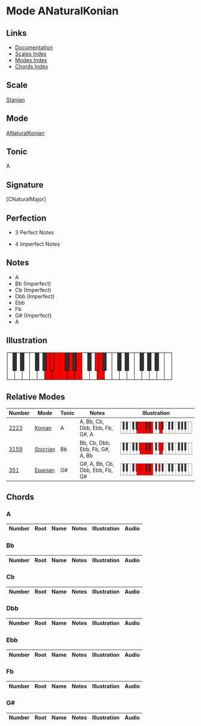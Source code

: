 # Mode ANaturalKonian

## Links

- [Documentation](index.md)
- [Scales Index](Scales.md)
- [Modes Index](Modes.md)
- [Chords Index](Chords.md)

## Scale

[Stanian](ScaleStanian.md)

## Mode

[ANaturalKonian](ModeANaturalKonian.md)

## Tonic

A

## Signature

[CNaturalMajor]

## Perfection

 - 3 Perfect Notes

 - 4 Imperfect Notes

## Notes

- A
- Bb (Imperfect)
- Cb (Imperfect)
- Dbb (Imperfect)
- Ebb
- Fb
- G# (Imperfect)
- A

## Illustration

![ANaturalKonian](ModeANaturalKonian.png)

## Relative Modes

| Number | Mode | Tonic | Notes | Illustration |
|--------|------|-------|-------|--------------|
| [2223](https://ianring.com/musictheory/scales/2223) | [Konian](ModeKonian.md) | A | A, Bb, Cb, Dbb, Ebb, Fb, G#, A | ![ANaturalKonian](ModeANaturalKonian.png) |
| [3159](https://ianring.com/musictheory/scales/3159) | [Stocrian](ModeStocrian.md) | Bb | Bb, Cb, Dbb, Ebb, Fb, G#, A, Bb | ![BFlatStocrian](ModeBFlatStocrian.png) |
| [351](https://ianring.com/musictheory/scales/351) | [Epanian](ModeEpanian.md) | G# | G#, A, Bb, Cb, Dbb, Ebb, Fb, G# | ![GSharpEpanian](ModeGSharpEpanian.png) |

## Chords

### A

| Number | Root | Name | Notes | Illustration | Audio |
|--------|------|------|-------|--------------|-------|

### Bb

| Number | Root | Name | Notes | Illustration | Audio |
|--------|------|------|-------|--------------|-------|

### Cb

| Number | Root | Name | Notes | Illustration | Audio |
|--------|------|------|-------|--------------|-------|

### Dbb

| Number | Root | Name | Notes | Illustration | Audio |
|--------|------|------|-------|--------------|-------|

### Ebb

| Number | Root | Name | Notes | Illustration | Audio |
|--------|------|------|-------|--------------|-------|

### Fb

| Number | Root | Name | Notes | Illustration | Audio |
|--------|------|------|-------|--------------|-------|

### G#

| Number | Root | Name | Notes | Illustration | Audio |
|--------|------|------|-------|--------------|-------|

